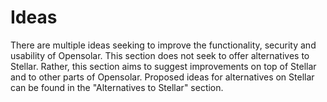# Ideas

There are multiple ideas seeking to improve the functionality, security and usability of Opensolar. This section does not seek to offer alternatives to Stellar. Rather, this section aims to suggest improvements on top of Stellar and to other parts of Opensolar. Proposed ideas for alternatives on Stellar can be found in the "Alternatives to Stellar" section.

